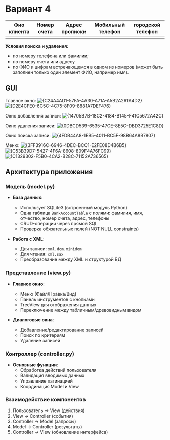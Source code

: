 # Вариант 4

| Фио клиента | Номер счета | Адрес прописки | Мобильный телефон | городской телефон |
|-------------|-------------|--------------|---------------------|-------------------|
|             |             |              |                     |                   | 

**Условия поиска и удаления:**

- по номеру телефона или фамилии;
- по номеру счета или адресу
- по ФИО и цифрам встречающемся в одном из номеров (может быть заполнен только один элемент ФИО, например имя).


## GUI
Главное окно:
![{C24A4AD1-57FA-4A30-A71A-A5B2A261A4D2}](https://github.com/user-attachments/assets/d287cae4-8e19-4d1f-914a-2fe08073d95f)
![{D2E4CFE0-6C5C-4C75-8F09-8881A7DEF476}](https://github.com/user-attachments/assets/d15896eb-5c05-4635-8971-5ae5d43541d2)

Окно добавления записи:
![{14705B7B-18C2-4184-B145-F41C5672A42C}](https://github.com/user-attachments/assets/7a76205f-480a-451b-83e9-e12f772680a1)

Окно удаления записи:
![{0DBCD539-6535-47CE-8E5C-DBD3725E1C8D}](https://github.com/user-attachments/assets/28011081-6c5b-48c2-96dd-6c9d36b8efc8)

Окно поиска записи:
![{4FDB44A8-1EB5-4011-BC5F-98B64A8B7807}](https://github.com/user-attachments/assets/11926c8b-6675-4f00-9b09-1a2a61dacd66)

Меню:
![{3FF3916C-6946-4DEC-BCC1-E2FE08D4B6B5}](https://github.com/user-attachments/assets/3300f7fa-01c0-4b7a-b281-33ccb6e86986)
![{C53B39D7-5427-4F6A-8608-809F4A76FC99}](https://github.com/user-attachments/assets/52419910-09e8-4eb4-92b6-3dbdbed610f8)
![{C1329302-F5B0-4CA2-B28C-71152A736565}](https://github.com/user-attachments/assets/269061cf-ea63-4c20-a9a2-d753600bd24f)

## Архитектура приложения

### Модель (model.py)
- **База данных**:
  - Использует SQLite3 (встроенный модуль Python)
  - Одна таблица `BankAccountTable` с полями: фамилия, имя, отчество, номер счета, адрес, телефоны
  - CRUD-операции через прямой SQL
  - Проверка обязательных полей (NOT NULL constraints)

- **Работа с XML**:
  - Для записи: `xml.dom.minidom`
  - Для чтения: `xml.sax`
  - Преобразование между XML и структурой БД

### Представление (view.py)
- **Главное окно**:
  - Меню (Файл/Правка/Вид)
  - Панель инструментов с кнопками
  - TreeView для отображения данных
  - Переключение между табличным/древовидным видом

- **Диалоговые окна**:
  - Добавление/редактирование записей
  - Поиск по критериям
  - Удаление записей

### Контроллер (controller.py)
- **Основные функции**:
  - Обработка действий пользователя
  - Валидация вводимых данных
  - Управление пагинацией
  - Координация Model и View

### Взаимодействие компонентов
1. Пользователь → View (действия)
2. View → Controller (события)
3. Controller → Model (запросы)
4. Model → Controller (результаты)
5. Controller → View (обновление интерфейса)




